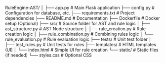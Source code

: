 RuleEngine-AST/
│
├── app.py                  # Main Flask application
├── config.py               # Configuration for database, etc.
├── requirements.txt        # Project dependencies
├── README.md               # Documentation
├── Dockerfile              # Docker setup (Optional)
├── src/                    # Source folder for AST and rule logic
│   ├── ast_structure.py    # AST Node structure
│   ├── rule_creation.py    # Rule creation logic
│   ├── rule_combination.py # Combining rules logic
│   └── rule_evaluation.py  # Rule evaluation logic
├── tests/                  # Unit test folder
│   ├── test_rules.py       # Unit tests for rules
├── templates/              # HTML templates (UI)
│   └── index.html          # Simple UI for rule creation
└── static/                 # Static files (if needed)
    └── styles.css          # Optional CSS
